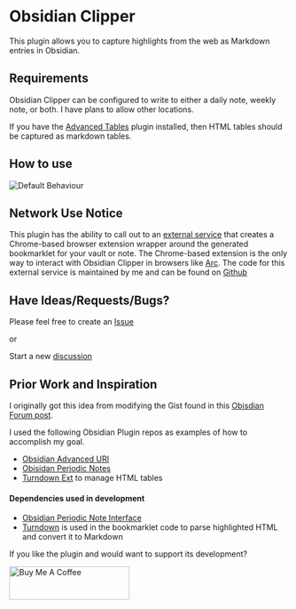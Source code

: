 # Obsidian Clipper

This plugin allows you to capture highlights from the web as Markdown entries in Obsidian.

## Requirements

Obsidian Clipper can be configured to write to either a daily note, weekly note, or both. I have plans to allow other locations.

If you have the [Advanced Tables]() plugin installed, then HTML tables should be captured as markdown tables.

## How to use

![Default Behaviour](./gifs/default.gif)

## Network Use Notice

This plugin has the ability to call out to an [external service](https://obsidianclipper.com) that creates a Chrome-based browser extension wrapper around the generated bookmarklet for your vault or note. The Chrome-based extension is the only way to interact with Obsidian Clipper in browsers like [Arc](https://arc.net/). The code for this external service is maintained by me and can be found on [Github](https://github.com/jgchristopher/obsidian_clipper_extension_maker)

## Have Ideas/Requests/Bugs?

Please feel free to create an [Issue](https://github.com/jgchristopher/obsidian-clipper/issues/new/choose)

or

Start a new [discussion](https://github.com/jgchristopher/obsidian-clipper/discussions/new)

## Prior Work and Inspiration

I originally got this idea from modifying the Gist found in this [Obisdian Forum post](https://forum.obsidian.md/t/obsidian-web-clipper-bookmarklet-with-full-markdown-support-for-images-headings-and-code-blocks/22068).

I used the following Obsidian Plugin repos as examples of how to accomplish my goal.

- [Obsidian Advanced URI](https://github.com/Vinzent03/obsidian-advanced-uri)
- [Obisidan Periodic Notes](https://github.com/liamcain/obsidian-periodic-notes)
- [Turndown Ext](https://github.com/jtreml/turndown) to manage HTML tables

#### Dependencies used in development

- [Obsidian Periodic Note Interface](https://github.com/liamcain/obsidian-daily-notes-interface)
- [Turndown](https://github.com/mixmark-io/turndown) is used in the bookmarklet code to parse highlighted HTML and convert it to Markdown

If you like the plugin and would want to support its development?

<a href="https://www.buymeacoffee.com/jgchristopher" target="_blank"><img src="https://cdn.buymeacoffee.com/buttons/v2/default-violet.png" alt="Buy Me A Coffee" style="height: 60px !important;width: 217px !important;" ></a>
